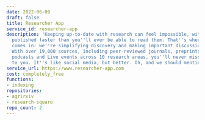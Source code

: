 ```yaml
---
date: 2022-06-09
draft: false
title: Researcher App
service_id: researcher-app
description: 'Keeping up-to-date with research can feel impossible, with papers being
  published faster than you''ll ever be able to read them. That''s where Researcher
  comes in: we''re simplifying discovery and making important discussions happen.
  With over 19,000 sources, including peer-reviewed journals, preprints, blogs, universities,
  podcasts and Live events across 10 research areas, you''ll never miss what''s important
  to you. It''s like social media, but better. Oh, and we should mention - it''s free.'
service_url: https://www.researcher-app.com
cost: completely_free
functions:
- indexing
repositories:
- agrirxiv
- research-square
repo_count: 2
---
```



